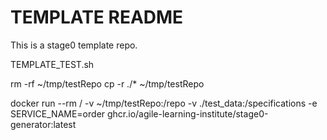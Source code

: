 # TEMPLATE README

This is a stage0 template repo. 

TEMPLATE_TEST.sh

rm -rf ~/tmp/testRepo
cp -r ./* ~/tmp/testRepo

docker run --rm /
    -v ~/tmp/testRepo:/repo 
    -v ./test_data:/specifications 
    -e SERVICE_NAME=order 
    ghcr.io/agile-learning-institute/stage0-generator:latest
